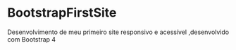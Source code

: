 # BootstrapFirstSite
Desenvolvimento de meu primeiro site responsivo e acessível ,desenvolvido com Bootstrap 4
